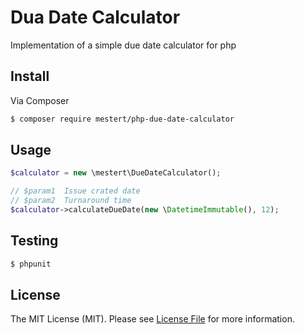 # Dua Date Calculator

Implementation of a simple due date calculator for php

## Install

Via Composer

``` bash
$ composer require mestert/php-due-date-calculator
```

## Usage

``` php
$calculator = new \mestert\DueDateCalculator();

// $param1  Issue crated date
// $param2  Turnaround time
$calculator->calculateDueDate(new \DatetimeImmutable(), 12);
```

## Testing

``` bash
$ phpunit
```

## License

The MIT License (MIT). Please see [License File](https://github.com/dnoegel/php-xdg-base-dir/blob/master/LICENSE) for more information.
